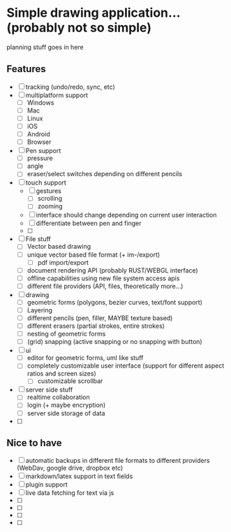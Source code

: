 # Simple drawing application... (probably not so simple)

planning stuff goes in here

## Features
- [ ] tracking (undo/redo, sync, etc)
- [ ] multiplatform support
    - [ ] Windows
    - [ ] Mac
    - [ ] Linux
    - [ ] iOS
    - [ ] Android
    - [ ] Browser
- [ ] Pen support
    - [ ] pressure
    - [ ] angle
    - [ ] eraser/select switches depending on different pencils
- [ ] touch support
    - [ ] gestures
        - [ ] scrolling
        - [ ] zooming
    - [ ] interface should change depending on current user interaction
    - [ ] differentiate between pen and finger
    - [ ] 
- [ ] File stuff
    - [ ] Vector based drawing
    - [ ] unique vector based file format (+ im-/export)
        - [ ] pdf import/export
    - [ ] document rendering API (probably RUST/WEBGL interface)
    - [ ] offline capabilities using new file system access apis
    - [ ] different file providers (API, files, theoretically more...)
- [ ] drawing
    - [ ] geometric forms (polygons, bezier curves, text/font support)
    - [ ] Layering
    - [ ] different pencils (pen, filler, MAYBE texture based)
    - [ ] different erasers (partial strokes, entire strokes)
    - [ ] nesting of geometric forms
    - [ ] (grid) snapping (active snapping or no snapping with button)
- [ ] ui
    - [ ] editor for geometric forms, uml like stuff
    - [ ] completely customizable user interface (support for different aspect ratios and screen sizes)
        - [ ] customizable scrollbar
- [ ] server side stuff
    - [ ] realtime collaboration
    - [ ] login (+ maybe encryption)
    - [ ] server side storage of data
- [ ] 

## Nice to have
- [ ] automatic backups in different file formats to different providers (WebDav, google drive, dropbox etc)
- [ ] markdown/latex support in text fields
- [ ] plugin support
- [ ] live data fetching for text via js
- [ ] 
- [ ] 
- [ ] 
- [ ] 
